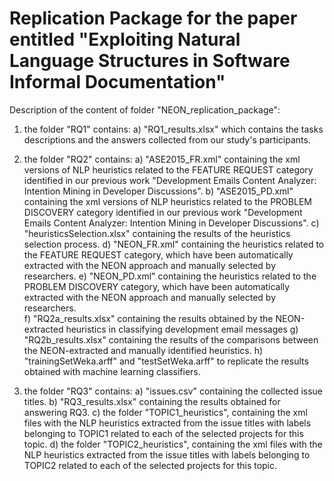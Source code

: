 # Replication Package for the paper entitled "Exploiting Natural Language Structures in Software Informal Documentation"

Description of the content of folder "NEON_replication_package":
1) the folder "RQ1" contains:
   a) "RQ1_results.xlsx" which contains the tasks descriptions and the answers collected from our study's participants.

2) the folder "RQ2" contains:
   a) "ASE2015_FR.xml" containing the xml versions of NLP heuristics related to the FEATURE REQUEST category identified 
      in our previous work "Development Emails Content Analyzer: Intention Mining in Developer Discussions". 
   b) "ASE2015_PD.xml" containing the xml versions of NLP heuristics related to the PROBLEM DISCOVERY category identified 
      in our previous work "Development Emails Content Analyzer: Intention Mining in Developer Discussions". 
   c) "heuristicsSelection.xlsx" containing the results of the heuristics selection process.
   d) "NEON_FR.xml" containing the heuristics related to the FEATURE REQUEST category, which have been automatically extracted 
      with the NEON approach and manually selected by researchers.
   e) "NEON_PD.xml" containing the heuristics related to the PROBLEM DISCOVERY category, which have been automatically extracted 
      with the NEON approach and manually selected by researchers. 	  
   f) "RQ2a_results.xlsx" containing the results obtained by the NEON-extracted heuristics in classifying development email messages
   g) "RQ2b_results.xlsx" containing the results of the comparisons between the NEON-extracted and manually identified heuristics.
   h) "trainingSetWeka.arff" and "testSetWeka.arff" to replicate the results obtained with machine learning classifiers.
   
3) the folder "RQ3" contains:
   a) "issues.csv" containing the collected issue titles.
   b) "RQ3_results.xlsx" containing the results obtained for answering RQ3.
   c) the folder "TOPIC1_heuristics", containing the xml files with the NLP heuristics extracted from the issue titles with 
      labels belonging to TOPIC1 related to each of the selected projects for this topic.
   d) the folder "TOPIC2_heuristics", containing the xml files with the NLP heuristics extracted from the issue titles with 
      labels belonging to TOPIC2 related to each of the selected projects for this topic.
